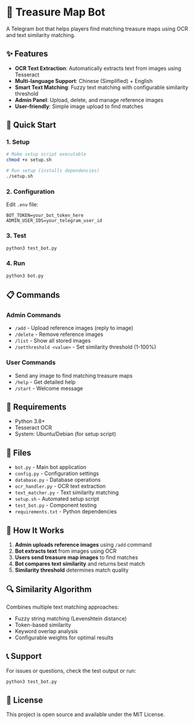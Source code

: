 # 🎯 Treasure Map Bot

A Telegram bot that helps players find matching treasure maps using OCR and text similarity matching.

## ✨ Features

- **OCR Text Extraction**: Automatically extracts text from images using Tesseract
- **Multi-language Support**: Chinese (Simplified) + English
- **Smart Text Matching**: Fuzzy text matching with configurable similarity threshold
- **Admin Panel**: Upload, delete, and manage reference images
- **User-friendly**: Simple image upload to find matches

## 🚀 Quick Start

### 1. Setup
```bash
# Make setup script executable
chmod +x setup.sh

# Run setup (installs dependencies)
./setup.sh
```

### 2. Configuration
Edit `.env` file:
```env
BOT_TOKEN=your_bot_token_here
ADMIN_USER_IDS=your_telegram_user_id
```

### 3. Test
```bash
python3 test_bot.py
```

### 4. Run
```bash
python3 bot.py
```

## 📋 Commands

### Admin Commands
- `/add` - Upload reference images (reply to image)
- `/delete` - Remove reference images
- `/list` - Show all stored images
- `/setthreshold <value>` - Set similarity threshold (1-100%)

### User Commands
- Send any image to find matching treasure maps
- `/help` - Get detailed help
- `/start` - Welcome message

## 🔧 Requirements

- Python 3.8+
- Tesseract OCR
- System: Ubuntu/Debian (for setup script)

## 📁 Files

- `bot.py` - Main bot application
- `config.py` - Configuration settings
- `database.py` - Database operations
- `ocr_handler.py` - OCR text extraction
- `text_matcher.py` - Text similarity matching
- `setup.sh` - Automated setup script
- `test_bot.py` - Component testing
- `requirements.txt` - Python dependencies

## 🎯 How It Works

1. **Admin uploads reference images** using `/add` command
2. **Bot extracts text** from images using OCR
3. **Users send treasure map images** to find matches
4. **Bot compares text similarity** and returns best match
5. **Similarity threshold** determines match quality

## 🔍 Similarity Algorithm

Combines multiple text matching approaches:
- Fuzzy string matching (Levenshtein distance)
- Token-based similarity
- Keyword overlap analysis
- Configurable weights for optimal results

## 📞 Support

For issues or questions, check the test output or run:
```bash
python3 test_bot.py
```

## 📝 License

This project is open source and available under the MIT License.